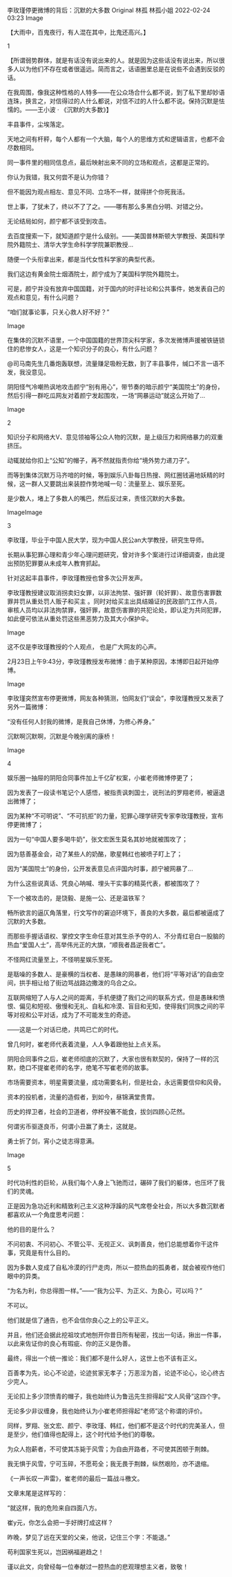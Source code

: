 李玫瑾停更微博的背后：沉默的大多数
Original 林孤 林孤小姐 2022-02-24 03:23
Image



【大雨中，百鬼夜行，有人混在其中，比鬼还高兴。】



1



【所谓弱势群体，就是有话没有说出来的人。就是因为这些话没有说出来，所以很多人以为他们不存在或者很遥远。简而言之，话语圈里总是在说些不会遇到反驳的话。



在我周围，像我这种性格的人特多——在公众场合什么都不说，到了私下里却妙语连珠，换言之，对信得过的人什么都说，对信不过的人什么都不说。保持沉默是怯懦的。——王小波 · 《沉默的大多数》】



丰县事件，尘埃落定。



天地之间有杆秤，每个人都有一个大脑，每个人的思维方式和逻辑语言，也都不会尽数相同。



同一事件里的相同信息点，最后映射出来不同的立场和观点，这都是正常的。



你认为我错，我又何尝不是认为你错？



但不能因为观点相左、意见不同、立场不一样，就得拼个你死我活。



世上事，了犹未了，终以不了了之。——哪有那么多黑白分明、对错之分。



无论结局如何，颜宁都不该受到攻击。



去百度搜索一下，就知道颜宁是什么级别。——美国普林斯顿大学教授、美国科学院外籍院士、清华大学生命科学学院兼职教授...



随便一个头衔拿出来，都是当代女性科学家的典型代表。



我们这边有黄金院士烟酒院士，颜宁成为了美国科学院外籍院士。



可是，颜宁并没有放弃中国国籍，对于国内的时评社论和公共事件，她发表自己的观点和意见，有什么问题？



“咱们就事论事，只关心救人好不好？”


Image



在集体的沉默不语里，一个中国国籍的世界顶尖科学家，多次发微博声援被铁链锁住的悲惨女人，这是一个知识分子的良心，有什么问题？



@司马南先生几番炮轰联想，流量赚足吸粉无数，到了丰县事件，缄口不言一语不发，我没意见。



阴阳怪气冷嘲热讽地攻击颜宁“别有用心”，带节奏的暗示颜宁“美国院士”的身份，然后引得一群吃瓜网友对着颜宁发起围攻，一场“网暴运动”就这么开始了...



Image



2



知识分子和网络大V、意见领袖等公众人物的沉默，是上级压力和网络暴力的双重挤压。



动辄就给你扣上“公知”的帽子，再不然就指责你给“境外势力递刀子”。



而等到集体沉默万马齐喑的时候，等到娱乐八卦每日热搜、网红圈钱遍地妖精的时候，这一群人又要跳出来装腔作势地喊一句：流量至上、娱乐至死。



是少数人，堵上了多数人的嘴巴，然后反过来，责怪沉默的大多数。



ImageImage



3



李玫瑾，毕业于中国人民大学，现为中国人民公an大学教授，研究生导师。



长期从事犯罪心理和青少年心理问题研究，曾对许多个案进行过详细调查，由此提出预防犯罪要从未成年人教育抓起。



针对这起丰县事件，李玫瑾教授也曾多次公开发声。



李玫瑾教授建议取消拐卖妇女罪，以非法拘禁、强奸罪（轮奸罪）、故意伤害罪数罪并罚从重处罚人贩子和买主 。同时对给买主出具结婚证的民政部门工作人员，审核人员均以非法拘禁罪，强奸罪，故意伤害罪的共犯论处，即认定为共同犯罪，如此便可依法从重处罚这些黑恶势力及其大小保护伞。



Image



这不仅是李玫瑾教授的个人观点， 也是广大网友的心声。



2月23日上午9:43分，李玫瑾教授发布微博：由于某种原因，本博即日起开始停博。



Image



李玫瑾突然宣布停更微博，网友各种猜测，怕网友们“误会”，李玫瑾教授又发表了另外一篇微博：



“没有任何人封我的微博，是我自己休博，为修心养身。”



沉默啊沉默啊，沉默是今晚别离的康桥！



Image



4



娱乐圈一抽屉的阴阳合同事件加上千亿矿权案，小崔老师微博停更了；



因为发表了一段读书笔记个人感悟，被指责讽刺国士，说刑法的罗翔老师，被逼退出微博了；



因为某种“不可明说”、“不可抗拒”的力量，犯罪心理学研究专家李玫瑾教授，宣布停更微博了；



因为一句“中国人要多喝牛奶”，张文宏医生莫名其妙地就被围攻了；



因为慈善基金会，动了某些人的奶酪，歌星韩红也被喷子盯上了；



因为“美国院士”的身份，公开发表意见点评国内时事，颜宁被网暴了...



为什么这些说真话、凭良心呐喊、埋头干实事的精英代表，都被围攻了？



下一个被攻击的，是饶毅、是施一公、还是温铁军？



畅所欲言的逼仄角落里，行文写作的窘迫环境下，善良的大多数，最后都被逼成了沉默的大多数。



而那些手握话语权、掌控文字生命任意对其生杀予夺的人、不分青红皂白一股脑的热血“爱国人士”，高举伟光正的大旗，“顺我者昌逆我者亡”。



不怪网红流量至上，不怪明星娱乐至死。



是聒噪的多数人、是豪横的当权者、是愚昧的网暴者，他们将“平等对话”的自由空间，拱手相让给了街边骂战路边撒泼的乌合之众。



互联网缩短了人与人之间的距离，手机便捷了我们之间的联系方式，但是愚昧和愤恨、偏见和短视、傲慢和无礼、自私和冷漠、盲目和无知，使得我们同族之间的平等对视和公平对话，成为了不可能发生的奇迹。



——这是一个对话已绝，共鸣已亡的时代。



曾几何时，崔老师代表着流量，人人争着跟他扯上点关系。



阴阳合同事件之后，崔老师彻底的沉默了，大家也很有默契的，保持了一样的沉默，绝口不提崔老师的名字，绝笔不写崔老师的故事。



市场需要资本，明星需要流量，成功需要名利，但是社会，永远需要信仰和风骨。



资本的投机者，流量的造假者，到如今，昼锦满堂贵胄。



历史的捍卫者，社会的卫道者，停杯投箸不能食，拔剑四顾心茫然。



何谓劣币驱逐良币，何谓小丑赢了勇士，这就是。



勇士折了剑，宵小之徒志得意满。


Image



5



时代功利性的巨轮，从我们每个人身上飞驰而过，碾碎了我们的躯体，也压坏了我们的灵魂。



正是因为急功近利和精致利己主义这种浮躁的风气席卷全社会，所以大多数沉默者都喜欢从一个角度思考问题：

他的目的是什么？



不问初衷、不问初心、不管公平、无视正义、讽刺善良，他们总能想着你干这件事，究竟是有什么目的。



因为多数人变成了自私冷漠的行尸走肉，所以一腔热血的孤勇者，就会被视作他们眼中的异类。



“为名为利，你总得图一样。”——“我为公平、为正义、为良心，可以吗？”



不可以。



他们就是信了通告，也不会信你良心之上的公平正义。



并且，他们还会据此挖祖坟式地刨开你昔日所有秘密，找出一句话，揪出一件事，以此来佐证你的良心有瑕疵、你的正义是伪善。



最终，得出一个统一推论：我们都不是什么好人，这世上也不该有正义。



百善孝为先，论心不论迹，论迹贫家无孝子；万恶淫为首，论迹不论心，论心终古少完人。



无论扣上多少顶愤青的帽子，我也始终认为鲁迅先生担得起“文人风骨”这四个字。



无论多少非议缠身，我也始终认为小崔老师担得起“老师”这个称谓的评价。



同样，罗翔、张文宏、颜宁、李玫瑾、韩红，他们都不是这个时代的完美圣人，但是至少，他们值得也配得上，这个时代给予他们的尊敬。



为众人抱薪者，不可使其冻毙于风雪；为自由开路者，不可使其困顿于荆棘。



我无惧于风雪，宁可玉碎，不愿苟全；我无畏于荆棘，纵然艰险，亦不退缩。



《一声长叹一声雷》，崔老师的最后一篇战斗檄文。



文章末尾是这样写的：

“就这样，我的危险来自四面八方。



崔y元，你怎么会把一手好牌打成这样？



昨晚，梦见了远在天堂的父亲，他说，记住三个字：不能退。”



苟利国家生死以，岂因祸福避趋之！



谨以此文，向曾经每一位奉献过一腔热血的悲观理想主义者，致敬！
